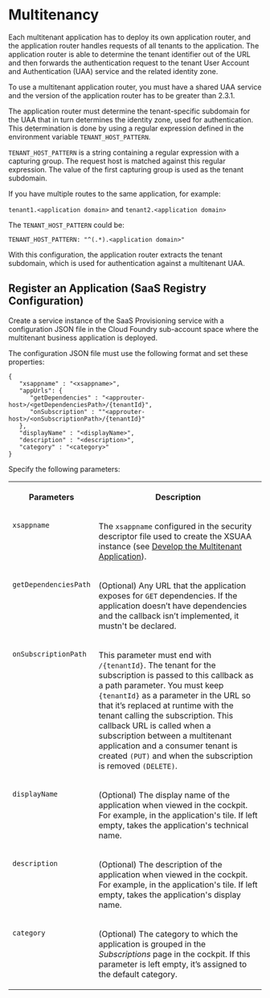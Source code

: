 <!-- loio5310fc31caad4707be9126377e144627 -->

# Multitenancy

Each multitenant application has to deploy its own application router, and the application router handles requests of all tenants to the application. The application router is able to determine the tenant identifier out of the URL and then forwards the authentication request to the tenant User Account and Authentication \(UAA\) service and the related identity zone.

To use a multitenant application router, you must have a shared UAA service and the version of the application router has to be greater than 2.3.1.

The application router must determine the tenant-specific subdomain for the UAA that in turn determines the identity zone, used for authentication. This determination is done by using a regular expression defined in the environment variable `TENANT_HOST_PATTERN`.

`TENANT_HOST_PATTERN` is a string containing a regular expression with a capturing group. The request host is matched against this regular expression. The value of the first capturing group is used as the tenant subdomain.

If you have multiple routes to the same application, for example:

`tenant1.<application domain>` and `tenant2.<application domain>`

The `TENANT_HOST_PATTERN` could be:

`TENANT_HOST_PATTERN: "^(.*).<application domain>"`

With this configuration, the application router extracts the tenant subdomain, which is used for authentication against a multitenant UAA.



<a name="loio5310fc31caad4707be9126377e144627__section_a4v_m4y_1jb"/>

## Register an Application \(SaaS Registry Configuration\)

Create a service instance of the SaaS Provisioning service with a configuration JSON file in the Cloud Foundry sub-account space where the multitenant business application is deployed.

The configuration JSON file must use the following format and set these properties:

```lang-json
{
   "xsappname" : "<xsappname>",
   "appUrls": {
      "getDependencies" : "<approuter-host>/<getDependenciesPath>/{tenantId}",
      "onSubscription" : ""<approuter-host>/<onSubscriptionPath>/{tenantId}"
   },
   "displayName" : "<displayName>",
   "description" : "<description>",
   "category" : "<category>"
}
```

Specify the following parameters:


<table>
<tr>
<th valign="top">

Parameters



</th>
<th valign="top">

Description



</th>
</tr>
<tr>
<td valign="top">

`xsappname`



</td>
<td valign="top">

The `xsappname` configured in the security descriptor file used to create the XSUAA instance \(see [Develop the Multitenant Application](develop-the-multitenant-application-ff54047.md)\).



</td>
</tr>
<tr>
<td valign="top">

`getDependenciesPath`



</td>
<td valign="top">

\(Optional\) Any URL that the application exposes for `GET` dependencies. If the application doesn’t have dependencies and the callback isn’t implemented, it mustn't be declared.



</td>
</tr>
<tr>
<td valign="top">

`onSubscriptionPath`



</td>
<td valign="top">

This parameter must end with `/{tenantId}`. The tenant for the subscription is passed to this callback as a path parameter. You must keep `{tenantId}` as a parameter in the URL so that it’s replaced at runtime with the tenant calling the subscription. This callback URL is called when a subscription between a multitenant application and a consumer tenant is created `(PUT)` and when the subscription is removed `(DELETE)`.



</td>
</tr>
<tr>
<td valign="top">

`displayName`



</td>
<td valign="top">

\(Optional\) The display name of the application when viewed in the cockpit. For example, in the application's tile. If left empty, takes the application's technical name.



</td>
</tr>
<tr>
<td valign="top">

`description`



</td>
<td valign="top">

\(Optional\) The description of the application when viewed in the cockpit. For example, in the application's tile. If left empty, takes the application's display name.



</td>
</tr>
<tr>
<td valign="top">

`category`



</td>
<td valign="top">

\(Optional\) The category to which the application is grouped in the *Subscriptions* page in the cockpit. If this parameter is left empty, it’s assigned to the default category.



</td>
</tr>
</table>

